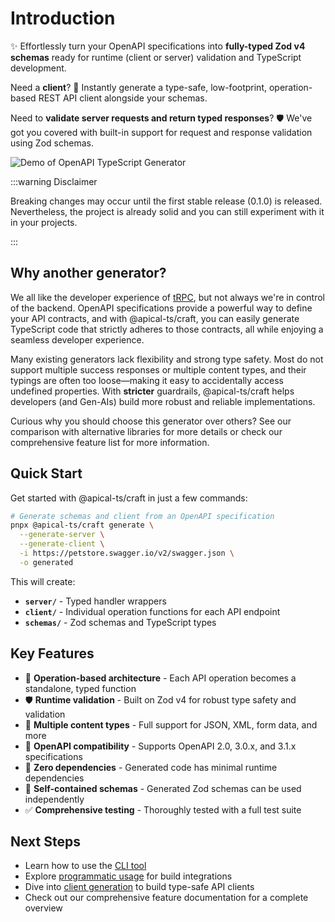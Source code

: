 # Introduction

✨ Effortlessly turn your OpenAPI specifications into **fully-typed Zod v4
schemas** ready for runtime (client or server) validation and TypeScript
development.

Need a **client**? 🚀 Instantly generate a type-safe, low-footprint,
operation-based REST API client alongside your schemas.

Need to **validate server requests and return typed responses**? 🛡️ We've got
you covered with built-in support for request and response validation using Zod
schemas.

![Demo of OpenAPI TypeScript Generator](../static/img/demo.gif)

:::warning Disclaimer

Breaking changes may occur until the first stable release (0.1.0) is released.
Nevertheless, the project is already solid and you can still experiment with it
in your projects.

:::

## Why another generator?

We all like the developer experience of [tRPC](https://trpc.io/), but not always
we're in control of the backend. OpenAPI specifications provide a powerful way
to define your API contracts, and with @apical-ts/craft, you can easily generate
TypeScript code that strictly adheres to those contracts, all while enjoying a
seamless developer experience.

Many existing generators lack flexibility and strong type safety. Most do not
support multiple success responses or multiple content types, and their typings
are often too loose—making it easy to accidentally access undefined properties.
With **stricter** guardrails, @apical-ts/craft helps developers (and Gen-AIs)
build more robust and reliable implementations.

Curious why you should choose this generator over others? See our comparison
with alternative libraries for more details or check our comprehensive feature
list for more information.

## Quick Start

Get started with @apical-ts/craft in just a few commands:

```bash
# Generate schemas and client from an OpenAPI specification
pnpx @apical-ts/craft generate \
  --generate-server \
  --generate-client \
  -i https://petstore.swagger.io/v2/swagger.json \
  -o generated
```

This will create:

- **`server/`** - Typed handler wrappers
- **`client/`** - Individual operation functions for each API endpoint
- **`schemas/`** - Zod schemas and TypeScript types

## Key Features

- 🎯 **Operation-based architecture** - Each API operation becomes a standalone,
  typed function
- 🛡️ **Runtime validation** - Built on Zod v4 for robust type safety and
  validation
- 🔄 **Multiple content types** - Full support for JSON, XML, form data, and
  more
- 📝 **OpenAPI compatibility** - Supports OpenAPI 2.0, 3.0.x, and 3.1.x
  specifications
- 🚀 **Zero dependencies** - Generated code has minimal runtime dependencies
- 🧪 **Self-contained schemas** - Generated Zod schemas can be used
  independently
- ✅ **Comprehensive testing** - Thoroughly tested with a full test suite

## Next Steps

- Learn how to use the [CLI tool](cli-usage)
- Explore [programmatic usage](programmatic-usage) for build integrations
- Dive into [client generation](client-generation/define-configuration) to build
  type-safe API clients
- Check out our comprehensive feature documentation for a complete overview
